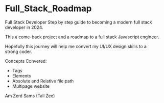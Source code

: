 # Full_Stack_Roadmap
Full Stack Developer Step by step guide to becoming a modern full stack developer in 2024.


This a come-back project and a roadmap to a full stack Javascript engineer.

Hopefully this journey will help me convert my UI/UX design skills to a strong coder.

Concepts Convered:

- Tags
- Elements
- Absolute and Relative file path
- Multipage website

Am Zerd Sams (Tall Zee)
